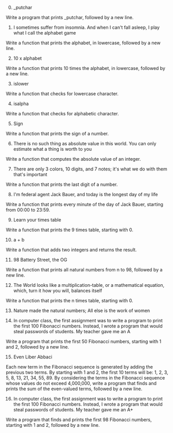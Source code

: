 

0. _putchar

Write a program that prints _putchar, followed by a new line.



1. I sometimes suffer from insomnia. And when I can't fall asleep, I play what I call the alphabet game

Write a function that prints the alphabet, in lowercase, followed by a new line.





2. 10 x alphabet

Write a function that prints 10 times the alphabet, in lowercase, followed by a new line.



3. islower

Write a function that checks for lowercase character.



4. isalpha

Write a function that checks for alphabetic character.



5. Sign

Write a function that prints the sign of a number.



6. There is no such thing as absolute value in this world. You can only estimate what a thing is worth to you

Write a function that computes the absolute value of an integer.



7. There are only 3 colors, 10 digits, and 7 notes; it's what we do with them that's important

Write a function that prints the last digit of a number.



8. I'm federal agent Jack Bauer, and today is the longest day of my life

Write a function that prints every minute of the day of Jack Bauer, starting from 00:00 to 23:59.



9. Learn your times table

Write a function that prints the 9 times table, starting with 0.



10. a + b

Write a function that adds two integers and returns the result.



11. 98 Battery Street, the OG

Write a function that prints all natural numbers from n to 98, followed by a new line.



12. The World looks like a multiplication-table, or a mathematical equation, which, turn it how you will, balances itself

Write a function that prints the n times table, starting with 0.



13. Nature made the natural numbers; All else is the work of women



14. In computer class, the first assignment was to write a program to print the first 100 Fibonacci numbers. Instead, I wrote a program that would steal passwords of students. My teacher gave me an A

Write a program that prints the first 50 Fibonacci numbers, starting with 1 and 2, followed by a new line.



15. Even Liber Abbaci

Each new term in the Fibonacci sequence is generated by adding the previous two terms. By starting with 1 and 2, the first 10 terms will be: 1, 2, 3, 5, 8, 13, 21, 34, 55, 89. By considering the terms in the Fibonacci sequence whose values do not exceed 4,000,000, write a program that finds and prints the sum of the even-valued terms, followed by a new line.



16. In computer class, the first assignment was to write a program to print the first 100 Fibonacci numbers. Instead, I wrote a program that would steal passwords of students. My teacher gave me an A+

Write a program that finds and prints the first 98 Fibonacci numbers, starting with 1 and 2, followed by a new line.



